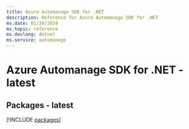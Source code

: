 ```yaml
---
title: Azure Automanage SDK for .NET
description: Reference for Azure Automanage SDK for .NET
ms.date: 01/24/2024
ms.topic: reference
ms.devlang: dotnet
ms.service: automanage
---
```

# Azure Automanage SDK for .NET - latest
## Packages - latest
[!INCLUDE [packages](automanage-index.md)]